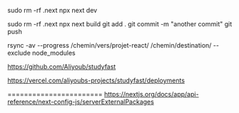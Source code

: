 <!-- 
gh auth login
gh auth logout
 -->


<!-- Pour lancer l'application -->
sudo rm -rf .next
npx next dev

<!-- j'automatise mes commits -->
sudo rm -rf .next
npx next build
git add .
git commit -m "another commit"
git push

<!-- Copier un projet react sans node_modules -->
rsync -av --progress /chemin/vers/projet-react/ /chemin/destination/ --exclude node_modules


<!-- A spécifier sur Vercel -->
https://github.com/Aliyoub/studyfast
<!-- Vérification du déploiement -->
https://vercel.com/aliyoubs-projects/studyfast/deployments



=======================
https://nextjs.org/docs/app/api-reference/next-config-js/serverExternalPackages